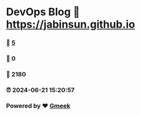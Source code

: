# DevOps Blog :link: https://jabinsun.github.io 
### :page_facing_up: [5](https://jabinsun.github.io/tag.html) 
### :speech_balloon: 0 
### :hibiscus: 2180 
### :alarm_clock: 2024-06-21 15:20:57 
### Powered by :heart: [Gmeek](https://github.com/Meekdai/Gmeek)
